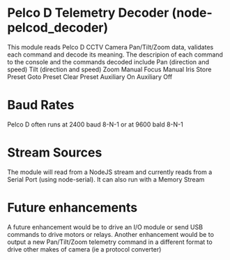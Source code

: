 # Pelco D Telemetry Decoder (node-pelcod_decoder)

This module reads Pelco D CCTV Camera Pan/Tilt/Zoom data, validates each command and decode its meaning.
The descripion of each command to the console and the commands decoded include
  Pan  (direction and speed)
  Tilt (direction and speed)
  Zoom
  Manual Focus
  Manual Iris
  Store Preset
  Goto Preset
  Clear Preset
  Auxiliary On
  Auxiliary Off

# Baud Rates
Pelco D often runs at 2400 baud 8-N-1 or at 9600 bald 8-N-1

# Stream Sources
The module will read from a NodeJS stream and currently reads from a Serial Port (using node-serial). It can also run with a Memory Stream

# Future enhancements
A future enhancement would be to drive an I/O module or send USB commands to drive motors or relays.
Another enhancement would be to output a new Pan/Tilt/Zoom telemetry command in a different format to drive other makes of camera (ie a protocol converter)

